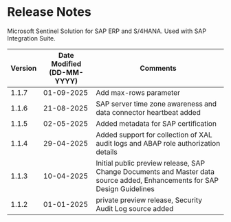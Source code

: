 # Release Notes

Microsoft Sentinel Solution for SAP ERP and S/4HANA. Used with SAP Integration Suite.

| **Version** | **Date Modified (DD-MM-YYYY)** | **Comments** |
| --- | --- | --- |
| 1.1.7 | 01-09-2025 | Add max-rows parameter |
| 1.1.6 | 21-08-2025 | SAP server time zone awareness and data connector heartbeat added |
| 1.1.5 | 02-05-2025 | Added metadata for SAP certification |
| 1.1.4 | 29-04-2025 | Added support for collection of XAL audit logs and ABAP role authorization details |
| 1.1.3 | 10-04-2025 | Initial public preview release, SAP Change Documents and Master data source added, Enhancements for SAP Design Guidelines |
| 1.1.2 | 01-01-2025 | private preview release, Security Audit Log source added |

